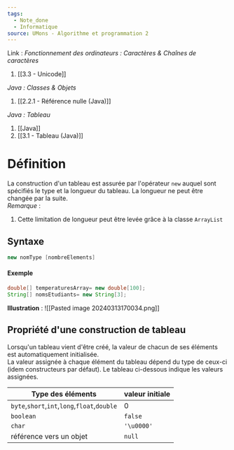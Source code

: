 ```yaml
---
tags:
  - Note_done
  - Informatique
source: UMons - Algorithme et programmation 2
---
```


Link :
_Fonctionnement des ordinateurs : Caractères & Chaînes de caractères_
1. [[3.3 - Unicode]]

_Java : Classes & Objets_
1. [[2.2.1 - Référence nulle (Java)]]

_Java : Tableau_
1. [[Java]]
2. [[3.1 - Tableau (Java)]]
# Définition
La construction d'un tableau est assurée par l'opérateur `new` auquel sont spécifiés le type et la longueur du tableau. La longueur ne peut être changée par la suite.
\
_Remarque_ :
1. Cette limitation de longueur peut être levée grâce à la classe `ArrayList`

## Syntaxe
```java
new nomType [nombreElements]
```
#### Exemple
```java
double[] temperaturesArray= new double[100]; 
String[] nomsEtudiants= new String[3];
```
**Illustration** : ![[Pasted image 20240313170034.png]]
## Propriété d'une construction de tableau
Lorsqu'un tableau vient d'être créé, la valeur de chacun de ses éléments est automatiquement initialisée. 
\
La valeur assignée à chaque élément du tableau dépend du type de ceux-ci (idem constructeurs par défaut). Le tableau ci-dessous indique les valeurs assignées.

| Type des éléments                            | valeur initiale |
| -------------------------------------------- | --------------- |
| `byte`,`short`,`int`,`long`,`float`,`double` | 0               |
| `boolean`                                    | `false`         |
| `char`                                       | `'\u0000'`      |
| référence vers un objet                      | `null`          |
